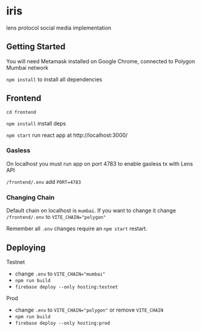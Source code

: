 # iris

lens protocol social media implementation

## Getting Started

You will need Metamask installed on Google Chrome, connected to Polygon Mumbai network

`npm install` to install all dependencies

## Frontend

`cd frontend`

`npm install` install deps

`npm start` run react app at http://localhost:3000/

### Gasless

On localhost you must run app on port 4783 to enable gasless tx with Lens API

`/frontend/.env` add `PORT=4783`

### Changing Chain

Default chain on localhost is `mumbai`. If you want to change it change `/frontend/.env` to `VITE_CHAIN="polygon"`


Remember all `.env` changes require an `npm start` restart.

## Deploying

Testnet
- change `.env` to `VITE_CHAIN="mumbai"`
- `npm run build`
- `firebase deploy --only hosting:testnet`

Prod
- change `.env` to `VITE_CHAIN="polygon"` or remove `VITE_CHAIN`
- `npm run build`
- `firebase deploy --only hosting:prod`